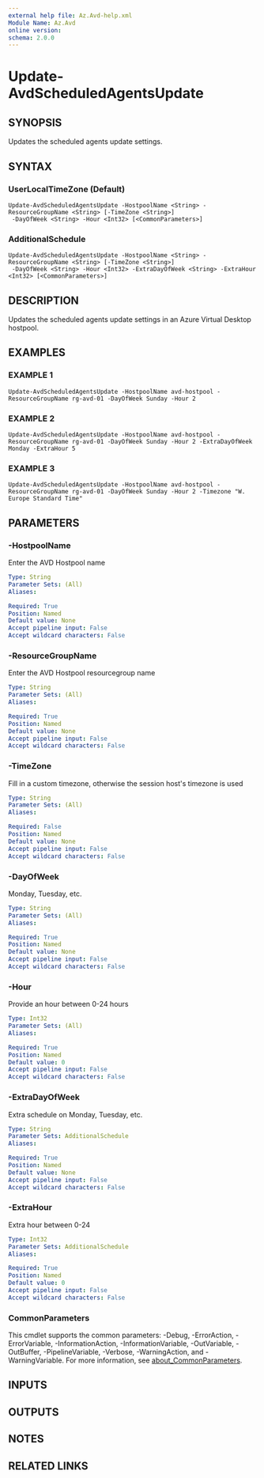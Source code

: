 ```yaml
---
external help file: Az.Avd-help.xml
Module Name: Az.Avd
online version:
schema: 2.0.0
---
```


# Update-AvdScheduledAgentsUpdate

## SYNOPSIS
Updates the scheduled agents update settings.

## SYNTAX

### UserLocalTimeZone (Default)
```
Update-AvdScheduledAgentsUpdate -HostpoolName <String> -ResourceGroupName <String> [-TimeZone <String>]
 -DayOfWeek <String> -Hour <Int32> [<CommonParameters>]
```

### AdditionalSchedule
```
Update-AvdScheduledAgentsUpdate -HostpoolName <String> -ResourceGroupName <String> [-TimeZone <String>]
 -DayOfWeek <String> -Hour <Int32> -ExtraDayOfWeek <String> -ExtraHour <Int32> [<CommonParameters>]
```

## DESCRIPTION
Updates the scheduled agents update settings in an Azure Virtual Desktop hostpool.

## EXAMPLES

### EXAMPLE 1
```
Update-AvdScheduledAgentsUpdate -HostpoolName avd-hostpool -ResourceGroupName rg-avd-01 -DayOfWeek Sunday -Hour 2
```

### EXAMPLE 2
```
Update-AvdScheduledAgentsUpdate -HostpoolName avd-hostpool -ResourceGroupName rg-avd-01 -DayOfWeek Sunday -Hour 2 -ExtraDayOfWeek Monday -ExtraHour 5
```

### EXAMPLE 3
```
Update-AvdScheduledAgentsUpdate -HostpoolName avd-hostpool -ResourceGroupName rg-avd-01 -DayOfWeek Sunday -Hour 2 -Timezone "W. Europe Standard Time"
```

## PARAMETERS

### -HostpoolName
Enter the AVD Hostpool name

```yaml
Type: String
Parameter Sets: (All)
Aliases:

Required: True
Position: Named
Default value: None
Accept pipeline input: False
Accept wildcard characters: False
```

### -ResourceGroupName
Enter the AVD Hostpool resourcegroup name

```yaml
Type: String
Parameter Sets: (All)
Aliases:

Required: True
Position: Named
Default value: None
Accept pipeline input: False
Accept wildcard characters: False
```

### -TimeZone
Fill in a custom timezone, otherwise the session host's timezone is used

```yaml
Type: String
Parameter Sets: (All)
Aliases:

Required: False
Position: Named
Default value: None
Accept pipeline input: False
Accept wildcard characters: False
```

### -DayOfWeek
Monday, Tuesday, etc.

```yaml
Type: String
Parameter Sets: (All)
Aliases:

Required: True
Position: Named
Default value: None
Accept pipeline input: False
Accept wildcard characters: False
```

### -Hour
Provide an hour between 0-24 hours

```yaml
Type: Int32
Parameter Sets: (All)
Aliases:

Required: True
Position: Named
Default value: 0
Accept pipeline input: False
Accept wildcard characters: False
```

### -ExtraDayOfWeek
Extra schedule on Monday, Tuesday, etc.

```yaml
Type: String
Parameter Sets: AdditionalSchedule
Aliases:

Required: True
Position: Named
Default value: None
Accept pipeline input: False
Accept wildcard characters: False
```

### -ExtraHour
Extra hour between 0-24

```yaml
Type: Int32
Parameter Sets: AdditionalSchedule
Aliases:

Required: True
Position: Named
Default value: 0
Accept pipeline input: False
Accept wildcard characters: False
```

### CommonParameters
This cmdlet supports the common parameters: -Debug, -ErrorAction, -ErrorVariable, -InformationAction, -InformationVariable, -OutVariable, -OutBuffer, -PipelineVariable, -Verbose, -WarningAction, and -WarningVariable. For more information, see [about_CommonParameters](http://go.microsoft.com/fwlink/?LinkID=113216).

## INPUTS

## OUTPUTS

## NOTES

## RELATED LINKS
